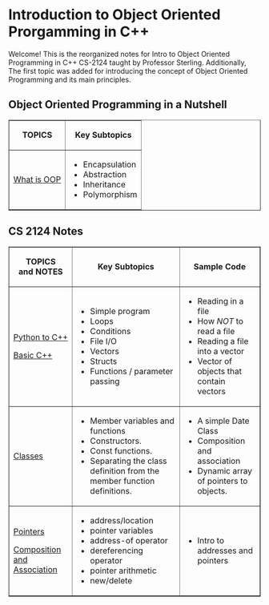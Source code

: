 # Introduction to Object Oriented Prorgamming in C++
Welcome! This is the reorganized notes for Intro to Object Oriented Programming in C++ CS-2124 taught by Professor Sterling. Additionally, The first topic was added for introducing the concept of Object Oriented Programming and its main principles.

## Object Oriented Programming in a Nutshell
<!DOCTYPE html>
<html>
<table width="80%" align="center" cellspacing="0" cellpadding="5" border="1">
  <tbody>
    <tr>
      <td align="center">
        <p><strong>TOPICS</strong></p>
      </td>
      <td align="center"><strong>Key Subtopics<br></strong></td>
    </tr>
    <tr>
      <td>
        <p><a href="./OOP%20Simplified/OOP%20Simplified.md">What is OOP</a></p>
      </td>
      <td>
        <ul>
          <li>Encapsulation</li>
          <li>Abstraction</li>
          <li>Inheritance</li>
          <li>Polymorphism</li>
        </ul>
      </td>
    </tr>
  </tbody>
</table>
</html>

## CS 2124 Notes
<html>
<table width="100%" cellspacing="0" cellpadding="5" border="1">
  <tbody>
    <tr>
      <td align="center">
        <p><strong>TOPICS</strong><br>
          <strong>and NOTES</strong>
        </p>
      </td>
      <td align="center"><strong>Key Subtopics<br>
        </strong></td>
      <td align="center"><strong>Sample
          Code</strong></td>
    </tr>
    <tr>
      <td>
        <p>
          <a href="./Python%20to%20C++/Difference%20between%20Python%20and%20C++.md">Python to C++</a>
        </p>
        <p>
          <a href="./Basic%20C++/Basic%20Syntax.md">Basic C++</a>
        </p>
      </td>
      <td>
        <ul>
          <li>Simple program</li>
          <li>Loops</li>
          <li>Conditions</li>
          <li>File I/O</li>
          <li>Vectors</li>
          <li>Structs</li>
          <li>Functions / parameter passing</li>
        </ul>
      </td>
      <td>
        <ul>
          <li>Reading in a file</li>
          <li>How <em>NOT</em> to read a file</li>
          <li>Reading a file into a vector</li>
          <li>Vector of objects that contain vectors </li>
        </ul>
      </td>
    </tr>
    <tr>
      <td>
        <a href="./Classes/Class%20Basics.md">Classes</a>
      </td>
      <td>
        <ul>
          <li>Member variables and functions</li>
          <li>Constructors. </li>
          <li>Const functions. </li>
          <li>Separating the class definition from the member function definitions.</li>
        </ul>
      </td>
      <td>
        <ul>
          <li>A simple Date Class</li>
          <li>Composition and association</li>
          <li>Dynamic array of pointers to objects.</li>
        </ul>
      </td>
    </tr>
    <tr>
      <td>
        <p>
          <a href="./Pointers/pointers.md">Pointers</a>
        </p>
        <p>
          <a href="./Classes/Composition%20and%20Association.md">Composition and Association</a>
        </p>
      </td>
      <td>
        <ul>
          <li>address/location</li>
          <li>pointer variables</li>
          <li>address-of operator</li>
          <li>dereferencing operator</li>
          <li>pointer arithmetic</li>
          <li>new/delete</li>
        </ul>
      </td>
      <td>
        <ul>
          <li>Intro to addresses and pointers</li>
        </ul>
      </td>
    </tr>
    <!--
    <tr> 
      <td>
        <a href="../LectureNotes/06.Big3.html">Copy Control </a><br>
        <a href="../LectureNotes/06b.Vector.html">Implementing the Vector</a>
      </td>
      <td><ul>
        <li>Destructor
          </li>
        <li>copy constructor</li>
        <li>assignment operator</li>
      </ul>      </td>
      <td><ul>
          <li>Need for copy constructor.</li>
          <li>Vector class.</li>
        </ul></td>
    </tr>
    <tr>
      <td>
        <a href="../LectureNotes/10.SeparateCompilation.html">Separate Compilation<a><br>
        <a href="../LectureNotes/10.SeparateCompilationNamespaces.html">Namespaces</a><br>
        <a href="../LectureNotes/04.IncludeGuard.html">Include Guards</a><br>
        <a href="../LectureNotes/03b.ForwardDeclarations.html">Cyclic Association</a>
      </td>
      <td><ul>
          <li>header files and implementation files.</li>
        <li>include guard: #ifndef, #define and, #endif</li>
      </ul></td>
      <td><ul>
          <li>The class Date using separate compilation and a namespace.</li>
      </ul></td>
    </tr>
    <tr>
      <td><a href="../LectureNotes/05.OverloadingOperators.html">Operator overloading</a></td>
      <td><ul>
          <li>Why?</li>
        <li>Operator expressions as function calls.</li>
        <li> I/O operators</li>
        <li>Comparison operators.</li>
        <li>Friends</li>
        <li>What you can / can't do with operator overloading. <br>
        </li>
      </ul></td>
      <td><ul>
          <li>Overloading operators for the Date class</li>
        </ul></td>
    </tr>
    <tr>
      <td height="63"><p><font size="3"><a href="../LectureNotes/04.Inheritance.html">Inheritance</a></font></p></td>
      <td height="63"><ul>
          <li>Simple public inheritance. </li>
        <li>Protected access. </li>
        <li>Polymorphism. </li>
        <li>Virtual mechanism and virtual methods. </li>
        <li>Pure virtual methods and abstract classes.</li>
        <li>Multiple Inheritance</li>
      </ul></td>
      <td><ul>
          <li>Basic inheritance</li>
        <li>Order of constructors and destructors.</li>
        <li>Polymorphism</li>
        <li>Abstract Classes</li>
      </ul></td>
    </tr>
    <tr> 
      <td><font size="3"><a href="../LectureNotes/LinkedList.html">Linked 
        Lists</a></font></td>
      <td><ul>
        <li>Implement a toolkit for a singly linked list.</li>
      </ul></td>
      <td><ul>
          <li>Linked List Toolkit</li>
        </ul></td>
    </tr>
    <tr> 
      <td><font size="3"><a href="../LectureNotes/Recursion.htm">Recursion</a></font></td>
      <td>        <ul>
          <li>Understanding recursive code</li>
          <li>Writing recursive functions </li>
        </ul></td>
      <td><ul>
          <li>Simple examples</li>
          <li>Binary Search</li>
          <li>Linked List toolkit using recursion.</li>
        </ul></td>
    </tr>
    <tr> 
      <td><a href="../LectureNotes/STL.html">STL - Standard Template Library</a></td>
      <td><ul>
          <li>Containers (vector and <a href="https://cse.engineering.nyu.edu/jsterling/cs2124/LectureNotes/STLlist.html">list</a>),          </li>
          <li>Iterators</li>
          <li>Generic algorithms</li>
        </ul></td>
      <td><ul>
          <li>Some examples using the STL vector and list.</li>
        </ul></td>
    </tr>
    <tr>
      <td><a href="../LectureNotes/Exceptions-assertions.html">Exceptions and Assertions</a></td>
      <td>&nbsp;</td>
      <td>&nbsp;</td>
    </tr>
    -->
  </tbody>
</table>
</html>

